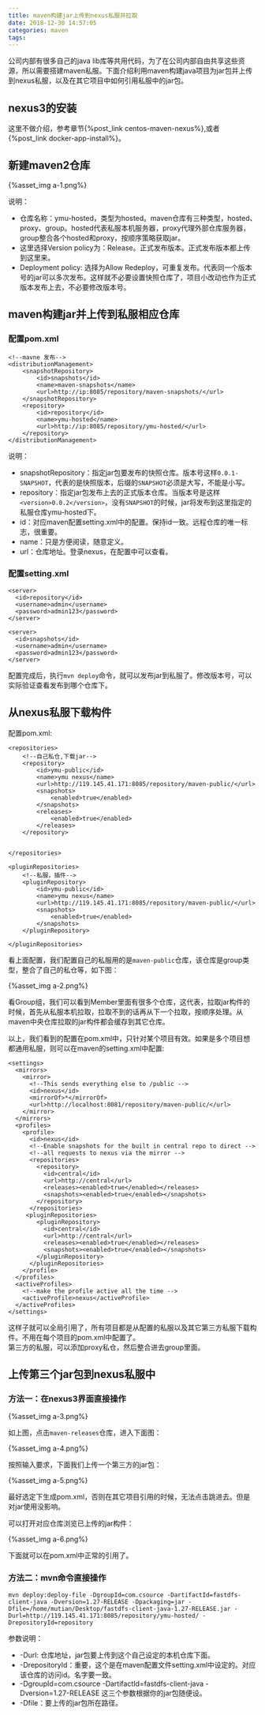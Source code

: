 ```yaml
---
title: maven构建jar上传到nexus私服并拉取
date: 2018-12-30 14:57:05
categories: maven
tags:
---
```


公司内部有很多自己的java lib库等共用代码，为了在公司内部自由共享这些资源，所以需要搭建maven私服。下面介绍利用maven构建java项目为jar包并上传到nexus私服，以及在其它项目中如何引用私服中的jar包。


## nexus3的安装

这里不做介绍，参考章节{%post_link centos-maven-nexus%},或者{%post_link docker-app-install%}。 

## 新建maven2仓库

{%asset_img a-1.png%}

说明：

- 仓库名称：ymu-hosted，类型为hosted。maven仓库有三种类型，hosted、proxy、group。hosted代表私服本机服务器，proxy代理外部仓库服务器，group整合各个hosted和proxy，按顺序策略获取jar。
- 这里选择Version policy为：Release。正式发布版本。正式发布版本都上传到这里来。
- Deployment policy: 选择为Allow Redeploy，可重复发布。代表同一个版本号的jar可以多次发布。这样就不必要设置快照仓库了，项目小改动也作为正式版本发布上去，不必要修改版本号。


## maven构建jar并上传到私服相应仓库

### 配置pom.xml

    <!--mavne 发布-->
    <distributionManagement>
        <snapshotRepository>
            <id>snapshots</id>
            <name>maven-snapshots</name>
            <url>http://ip:8085/repository/maven-snapshots/</url>
        </snapshotRepository>
        <repository>
            <id>repository</id>
            <name>ymu-hosted</name>
            <url>http://ip:8085/repository/ymu-hosted/</url>
        </repository>
    </distributionManagement>

说明： 
-  snapshotRepository：指定jar包要发布的快照仓库。版本号这样`0.0.1-SNAPSHOT`，代表的是快照版本，后缀的`SNAPSHOT`必须是大写，不能是小写。
- repository：指定jar包发布上去的正式版本仓库。当版本号是这样`<version>0.0.2</version>`，没有`SNAPSHOT`的时候，jar将发布到这里指定的私服仓库ymu-hosted下。
- id：对应maven配置setting.xml中的配置。保持id一致。远程仓库的唯一标志，很重要。
- name：只是方便阅读，随意定义。   
- url：仓库地址。登录nexus，在配置中可以查看。

### 配置setting.xml

    <server>
      <id>repository</id>
      <username>admin</username>
      <password>admin123</password>
    </server>

    <server>
      <id>snapshots</id>
      <username>admin</username>
      <password>admin123</password>
    </server>

配置完成后，执行`mvn deploy`命令，就可以发布jar到私服了。修改版本号，可以实际验证查看发布到哪个仓库下。 


## 从nexus私服下载构件

配置pom.xml:

    <repositories>
        <!--自己私仓,下载jar-->
        <repository>
            <id>ymu-public</id>
            <name>ymu nexus</name>
            <url>http://119.145.41.171:8085/repository/maven-public/</url>
            <snapshots>
                <enabled>true</enabled>
            </snapshots>
            <releases>
                <enabled>true</enabled>
            </releases>
        </repository>

        
    </repositories>

    <pluginRepositories>
        <!--私服，插件-->
        <pluginRepository>
            <id>ymu-public</id>
            <name>ymu nexus</name>
            <url>http://119.145.41.171:8085/repository/maven-public/</url>
            <snapshots>
                <enabled>true</enabled>
            </snapshots>
        </pluginRepository>
        
    </pluginRepositories>

看上面配置，我们配置自己的私服用的是`maven-public`仓库，该仓库是group类型，整合了自己的私仓等，如下图：

{%asset_img a-2.png%}

看Group组，我们可以看到Member里面有很多个仓库，这代表，拉取jar构件的时候，首先从私服本机拉取，拉取不到的话再从下一个拉取，按顺序处理。从maven中央仓库拉取的jar构件都会缓存到其它仓库。  

以上，我们看到的配置在pom.xml中，只针对某个项目有效。如果是多个项目想都通用私服，则可以在maven的setting.xml中配置:

    <settings>
      <mirrors>
        <mirror>
          <!--This sends everything else to /public -->
          <id>nexus</id>
          <mirrorOf>*</mirrorOf>
          <url>http://localhost:8081/repository/maven-public/</url>
        </mirror>
      </mirrors>
      <profiles>
        <profile>
          <id>nexus</id>
          <!--Enable snapshots for the built in central repo to direct -->
          <!--all requests to nexus via the mirror -->
          <repositories>
            <repository>
              <id>central</id>
              <url>http://central</url>
              <releases><enabled>true</enabled></releases>
              <snapshots><enabled>true</enabled></snapshots>
            </repository>
          </repositories>
         <pluginRepositories>
            <pluginRepository>
              <id>central</id>
              <url>http://central</url>
              <releases><enabled>true</enabled></releases>
              <snapshots><enabled>true</enabled></snapshots>
            </pluginRepository>
          </pluginRepositories>
        </profile>
      </profiles>
      <activeProfiles>
        <!--make the profile active all the time -->
        <activeProfile>nexus</activeProfile>
      </activeProfiles>
    </settings>
    
这样子就可以全局引用了，所有项目都是从配置的私服以及其它第三方私服下载构件。不用在每个项目的pom.xml中配置了。  
第三方的私服，可以添加proxy私仓，然后整合进去group里面。  


## 上传第三个jar包到nexus私服中

### 方法一：在nexus3界面直接操作

{%asset_img a-3.png%}

如上图，点击`maven-releases`仓库，进入下面图：

{%asset_img a-4.png%}

按照输入要求，下面我们上传一个第三方的jar包：

{%asset_img a-5.png%}

最好选定下生成pom.xml，否则在其它项目引用的时候，无法点击跳进去。但是对jar使用没影响。

可以打开对应仓库浏览已上传的jar构件：

{%asset_img a-6.png%}  

下面就可以在pom.xml中正常的引用了。

### 方法二：mvn命令直接操作

    mvn deploy:deploy-file -DgroupId=com.csource -DartifactId=fastdfs-client-java -Dversion=1.27-RELEASE -Dpackaging=jar -Dfile=/home/mutian/Desktop/fastdfs-client-java-1.27-RELEASE.jar -Durl=http://119.145.41.171:8085/repository/ymu-hosted/ -DrepositoryId=repository
    
参数说明：   
- -Durl: 仓库地址，jar包要上传到这个自己设定的本机仓库下面。
- -DrepositoryId：重要，这个是在maven配置文件setting.xml中设定的。对应该仓库的访问id。名字要一致。
- -DgroupId=com.csource -DartifactId=fastdfs-client-java -Dversion=1.27-RELEASE 这三个参数根据你的jar包随便设。
- -Dfile：要上传的jar包所在路径。


  